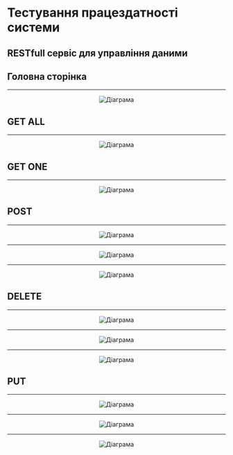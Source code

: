 # Тестування працездатності системи

## RESTfull сервіс для управління даними
## Головна сторінка
---
<center>
  
![Діаграма](1.png)

</center>

## GET ALL
---
<center>
  
![Діаграма](2(9).png)

</center>

## GET ONE
---
<center>
  
![Діаграма](3.png)

</center>

## POST
---
<center>
  
![Діаграма](4.png)

---
![Діаграма](5.png)

---
![Діаграма](6.png)

</center>

## DELETE
---
<center>
  
![Діаграма](7.png)

---
![Діаграма](8.png)

---
![Діаграма](2(9).png)

</center>

## PUT
---
<center>
  
![Діаграма](10.png)

---
![Діаграма](11.png)

---
![Діаграма](12.png)

</center>

